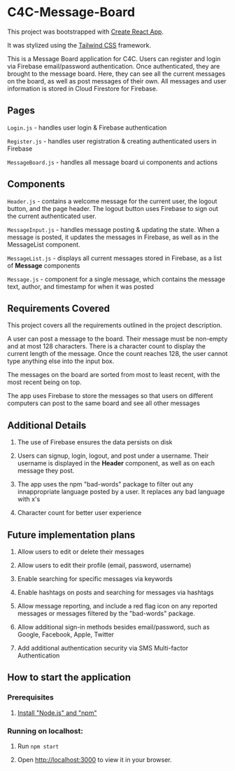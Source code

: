 
# C4C-Message-Board

This project was bootstrapped with [Create React App](https://github.com/facebook/create-react-app).

It was stylized using the [Tailwind CSS](https://tailwindcss.com/) framework.

This is a Message Board application for C4C. Users can register and login via Firebase email/password authentication.
Once authenticated, they are brought to the message board. Here, they can see all the current messages on the board, as well as post messages of their own.
All messages and user information is stored in Cloud Firestore for Firebase.

## Pages

`Login.js` - handles user login & Firebase authentication

`Register.js` - handles user registration & creating authenticated users in Firebase

`MessageBoard.js` - handles all message board ui components and actions

## Components

`Header.js` - contains a welcome message for the current user, the logout button, and the page header. The logout button uses Firebase to sign out the current authenticated user.

`MessageInput.js` - handles message posting & updating the state. When a message is posted, it updates the messages in Firebase, as well as in the MessageList component.

`MessageList.js` - displays all current messages stored in Firebase, as a list of <b>Message</b> components

`Message.js` - component for a single message, which contains the message text, author, and timestamp for when it was posted

## Requirements Covered

This project covers all the requirements outlined in the project description. 

A user can post a message to the board. Their message must be non-empty and at most 128 characters. There is a character count to display the current length of the message. Once the count reaches 128, the user cannot type anything else into the input box.

The messages on the board are sorted from most to least recent, with the most recent being on top.

The app uses Firebase to store the messages so that users on different computers can post to the same board and see all other messages 

## Additional Details

1. The use of Firebase ensures the data persists on disk

2. Users can signup, login, logout, and post under a username. Their username is displayed in the <b>Header</b> component, as well as on each message they post.

3. The app uses the npm "bad-words" package to filter out any innappropriate language posted by a user. It replaces any bad language with x's

4. Character count for better user experience

## Future implementation plans

1. Allow users to edit or delete their messages

2. Allow users to edit their profile (email, password, username)

3. Enable searching for specific messages via keywords

4. Enable hashtags on posts and searching for messages via hashtags

5. Allow message reporting, and include a red flag icon on any reported messages or messages filtered by the "bad-words" package.

6. Allow additional sign-in methods besides email/password, such as Google, Facebook, Apple, Twitter

7. Add additional authentication security via SMS Multi-factor Authentication

## How to start the application

### Prerequisites

1. [Install "Node.js" and "npm"](https://nodejs.org/en/download/current/) 

### Running on localhost:

1. Run `npm start`

2. Open [http://localhost:3000](http://localhost:3000) to view it in your browser.
